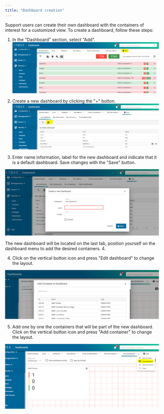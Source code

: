 ```yaml
---
title: "Dashboard creation"
---
```

Support users can create their own dashboard with the containers of interest for a customized view.
To create a dashboard, follow these steps:

1. In the "Dashboard" section, select "Add".
![create-dashboard-1](/img/create-dashboard-1.png)

2. Create a new dashboard by clicking the "+" button.
![create-dashboard-2](/img/create-dashboard-2.png)

3. Enter name information, label for the new dashboard and indicate that it is a default dashboard. Save changes with the "Save" button.

![create-dashboard-3](/img/create-dashboard-3.png)

The new dashboard will be located on the last tab, position yourself on the dashboard menu to add the desired containers. 4. 

4. Click on the vertical button icon and press "Edit dashboard" to change the layout.

![create-dashboard-4](/img/create-dashboard-4.png)

5. Add one by one the containers that will be part of the new dashboard. Click on the vertical button icon and press "Add container" to change the layout.
   
![create-dashboard-5](/img/create-dashboard-5.png)
